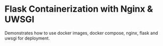# Flask Containerization with Nginx & UWSGI

Demonstrates how to use docker images, docker compose, nginx, flask and uwsgi for deployment. 